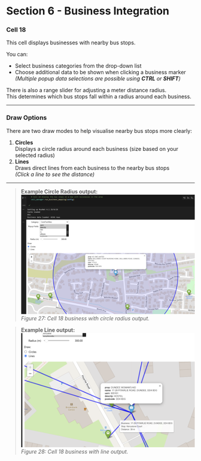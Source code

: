 # Section 6 - Business Integration

### Cell 18
This cell displays businesses with nearby bus stops.

You can:
- Select business categories from the drop-down list  
- Choose additional data to be shown when clicking a business marker  
  *(Multiple popup data selections are possible using **CTRL** or **SHIFT**)*

There is also a range slider for adjusting a meter distance radius.  
This determines which bus stops fall within a radius around each business.

---

### Draw Options
There are two draw modes to help visualise nearby bus stops more clearly:

1. **Circles**  
   Displays a circle radius around each business (size based on your selected radius)
2. **Lines**  
   Draws direct lines from each business to the nearby bus stops  
   *(Click a line to see the distance)*

---

>**Example Circle Radius output:**  
>![Business Circle Output](Assets/pics/S6_Buisness_1.png)  
>*Figure 27: Cell 18 business with circle radius output.*

>**Example Line output:**  
>![Business Line Output](Assets/pics/S6_Buisness_2.png)  
>*Figure 28: Cell 18 business with line output.*
